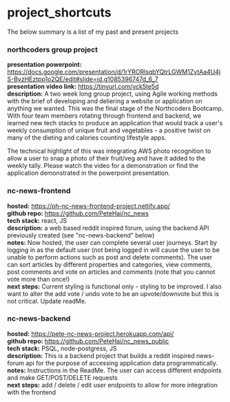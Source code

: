 # project_shortcuts

The below summary is a list of my past and present projects

### northcoders group project

**presentation powerpoint:** https://docs.google.com/presentation/d/1rYRORlsqbYQtrLGWM1ZytAa4U4jS-ByzHEztpp1o2QE/edit#slide=id.g1085396747d_6_7  
**presentation video link:** https://tinyurl.com/yck5te5d   
**description:** A two week long group project, using Agile working methods with the brief of developing and deliering a website or application on anything we wanted.  This was the final stage of the Northcoders Bootcamp.  With four team members rotating through frontend and backend, we learned new tech stacks to produce an application that would track a user's weekly consumption of unique fruit and vegetables - a positive twist on many of the dieting and calories counting lifestyle apps.  
  
The technical highlight of this was integrating AWS photo recognition to allow a user to snap a photo of their fruit/veg and have it added to the weekly tally.  Please watch the video for a demonstration or find the application demonstrated in the powerpoint presentation.


### nc-news-frontend

**hosted:** https://ph-nc-news-frontend-project.netlify.app/  
**github repo:** https://github.com/PeteHai/nc_news  
**tech stack:** react, JS  
**description:** a web based reddit inspired forum, using the backend API previously created (see "nc-news-backend" below)  
**notes:** Now hosted, the user can complete several user journeys.  Start by logging in as the default user (not being logged in will cause the user to be unable to perform actions such as post and delete comments).  The user can sort articles by different properties and categories, view comments, post comments and vote on articles and comments (note that you cannot vote more than once!)  
**next steps:** Current styling is functional only - styling to be improved.  I also want to alter the add vote / undo vote to be an upvote/downvote but this is not critical.  Update readMe.

### nc-news-backend

**hosted:** https://pete-nc-news-project.herokuapp.com/api/  
**github repo:** https://github.com/PeteHai/nc_news_public  
**tech stack:**  PSQL, node-postgress, JS  
**description:**  This is a backend project that builds a reddit inspired news-forum api for the purpose of accessing application data programmatically.  
**notes:**   Instructions in the ReadMe.  The user can access different endpoints and make GET/POST/DELETE requests  
**next steps:** add / delete / edit user endpoints to allow for more integration with the frontend
